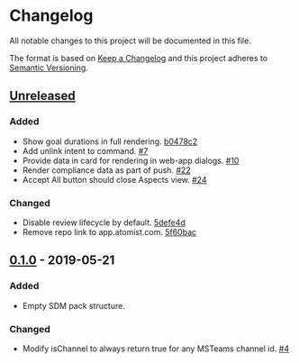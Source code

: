 # Changelog

All notable changes to this project will be documented in this file.

The format is based on [Keep a Changelog](http://keepachangelog.com/)
and this project adheres to [Semantic Versioning](http://semver.org/).

## [Unreleased](https://github.com/atomist/sdm-pack-lifecycle/compare/0.1.0...HEAD)

### Added

-   Show goal durations in full rendering. [b0478c2](https://github.com/atomist/sdm-pack-lifecycle/commit/b0478c2446e77989d5edf83f56c36293e02caed1)
-   Add unlink intent to command. [#7](https://github.com/atomist/sdm-pack-lifecycle/issues/7)
-   Provide data in card for rendering in web-app dialogs. [#10](https://github.com/atomist/sdm-pack-lifecycle/issues/10)
-   Render compliance data as part of push. [#22](https://github.com/atomist/sdm-pack-lifecycle/issues/22)
-   Accept All button should close Aspects view. [#24](https://github.com/atomist/sdm-pack-lifecycle/issues/24)

### Changed

-   Disable review lifecycle by default. [5defe4d](https://github.com/atomist/sdm-pack-lifecycle/commit/5defe4d04a7241dcd03bbcfd8b0d7e3386a181fb)
-   Remove repo link to app.atomist.com. [5f60bac](https://github.com/atomist/sdm-pack-lifecycle/commit/5f60bacc579187faa7fd87407abf2b07ff0bcdd6)

## [0.1.0](https://github.com/atomist/sdm-pack-lifecycle/tree/0.1.0) - 2019-05-21

### Added

-   Empty SDM pack structure.

### Changed

-   Modify isChannel to always return true for any MSTeams channel id. [#4](https://github.com/atomist/sdm-pack-lifecycle/issues/4)
